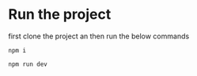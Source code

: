 # Run the project
first clone the project an then run the below commands

```npm i```


```npm run dev```

